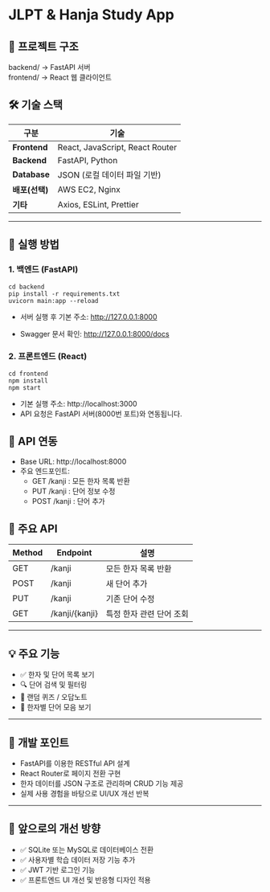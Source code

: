 # JLPT & Hanja Study App

## 📁 프로젝트 구조
backend/     → FastAPI 서버  
frontend/    → React 웹 클라이언트


## 🛠 기술 스택

| 구분 | 기술 |
|------|------|
| **Frontend** | React, JavaScript, React Router |
| **Backend** | FastAPI, Python |
| **Database** | JSON (로컬 데이터 파일 기반) |
| **배포(선택)** | AWS EC2, Nginx |
| **기타** | Axios, ESLint, Prettier |

---


## 🚀 실행 방법
### 1. 백엔드 (FastAPI)
```
cd backend
pip install -r requirements.txt
uvicorn main:app --reload
```
- 서버 실행 후 기본 주소: http://127.0.0.1:8000

- Swagger 문서 확인: http://127.0.0.1:8000/docs


### 2. 프론트엔드 (React)
```
cd frontend
npm install
npm start
```

- 기본 실행 주소: http://localhost:3000
- API 요청은 FastAPI 서버(8000번 포트)와 연동됩니다.

## 🔗 API 연동
- Base URL: http://localhost:8000
- 주요 엔드포인트:
  - GET /kanji : 모든 한자 목록 반환
  - PUT /kanji : 단어 정보 수정
  - POST /kanji : 단어 추가


## 🔗 주요 API

| Method | Endpoint        | 설명                          |
|--------|----------------|-------------------------------|
| GET    | /kanji         | 모든 한자 목록 반환           |
| POST   | /kanji         | 새 단어 추가                  |
| PUT    | /kanji         | 기존 단어 수정                |
| GET    | /kanji/{kanji} | 특정 한자 관련 단어 조회      |

---

## 💡 주요 기능

- ✅ 한자 및 단어 목록 보기
- 🔍 단어 검색 및 필터링
- 🎯 랜덤 퀴즈 / 오답노트
- 📖 한자별 단어 모음 보기

---

## 🧠 개발 포인트

- FastAPI를 이용한 RESTful API 설계
- React Router로 페이지 전환 구현
- 한자 데이터를 JSON 구조로 관리하며 CRUD 기능 제공
- 실제 사용 경험을 바탕으로 UI/UX 개선 반복

---

## 🧩 앞으로의 개선 방향

- ✅ SQLite 또는 MySQL로 데이터베이스 전환
- ✅ 사용자별 학습 데이터 저장 기능 추가
- ✅ JWT 기반 로그인 기능
- ✅ 프론트엔드 UI 개선 및 반응형 디자인 적용
